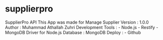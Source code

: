 # supplierpro
SupplierPro API This App was made for Manage Supplier Version : 1.0.0 Author : Muhammad Athallah Zuhri Development Tools : - Node.js - Restify - MongoDB Driver for Node.js Database : MongoDB Deploy : - Github
